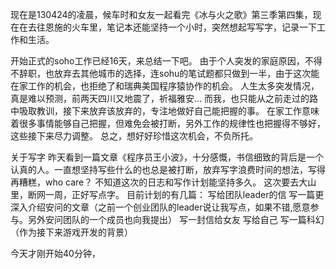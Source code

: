 现在是130424的凌晨，候车时和女友一起看完《冰与火之歌》第三季第四集，现在在去往恩施的火车里，笔记本还能坚持一个小时，突然想起写写字，记录一下工作和生活。

开始正式的soho工作已经16天，来总结一下吧。
由于个人突发的家庭原因，不得不辞职，也放弃去其他城市的选择，连sohu的笔试题都只做到一半，由于这次能在家工作的机会，也拒绝了和瑞典美国程序猿协作的机会。
人生太多突发情况，真是难以预测，前两天四川又地震了，祈福雅安...
而我，也只能从之前走过的路中吸取教训，接下来放弃该放弃的，专注地做好自己能把握的事。
在家工作意味着很多事情能够自己把握，但难免会被打断，另外工作的规律性也把握得不够好，这些接下来尽力调整。
总之，想好好珍惜这次机会，不负所托。

关于写字
昨天看到一篇文章《程序员王小波》，十分感慨，书信细致的背后是一个认真的人。一直想坚持写些什么的也总是被打断，放弃写字浪费时间的想法，写得再糟糕，who care？
不知道这次的日志和写作计划能坚持多久。
这次要去大山里，断网一周，正好写点字。
目前计划的有几篇：
写给团队leader的信
写一篇更深入介绍安问的文章（之前一个创业团队的leader说让我写点，如果不错,愿意参与。另外安问团队的一个成员也向我提出）
写一封信给女友
写给自己
写一篇科幻（作为接下来游戏开发的背景）

今天才刚开始40分钟，

